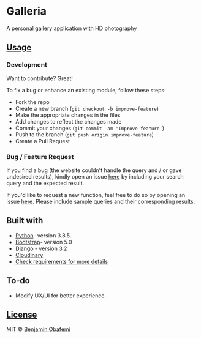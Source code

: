# Galleria
A personal gallery application with HD photography


## [Usage](https://technoblogger.herokuapp.com/)

### Development

Want to contribute? Great!

To fix a bug or enhance an existing module, follow these steps:

- Fork the repo
- Create a new branch (`git checkout -b improve-feature`)
- Make the appropriate changes in the files
- Add changes to reflect the changes made
- Commit your changes (`git commit -am 'Improve feature'`)
- Push to the branch (`git push origin improve-feature`)
- Create a Pull Request

### Bug / Feature Request

If you find a bug (the website couldn't handle the query and / or gave undesired results), kindly open an issue [here](https://github.com/benjaminbills/galleria/issues/new) by including your search query and the expected result.

If you'd like to request a new function, feel free to do so by opening an issue [here](https://github.com/benjaminbills/galleria/issues/new). Please include sample queries and their corresponding results.

## Built with

- [Python](https://www.python.org/)- version 3.8.5.
- [Bootstrap](https://getbootstrap.com/)- version 5.0
- [Django](https://www.djangoproject.com/) - version 3.2
- [Cloudinary](https://cloudinary.com/)
- [Check requirements for more details](https://github.com/benjaminbills/galleria/blob/master/requirements.txt)

## To-do

- Modify UX/UI for better experience.

## [License](https://github.com/benjaminbills/galleria/blob/master/License)

MIT © [Benjamin Obafemi ](https://github.com/benjaminbills)
